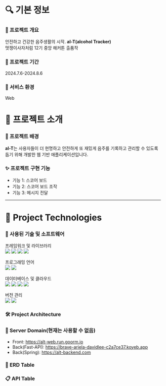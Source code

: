 # 🔍 기본 정보
### 🚀 프로젝트 개요
안전하고 건강한 음주생활의 시작. **al-T(alcohol Tracker)**<br>멋쟁이사자처럼 12기 중앙 해커톤 출품작

### 📅 프로젝트 기간 
2024.7.6-2024.8.6


### 📁 서비스 환경
Web

# 📖 프로젝트 소개

### 📄 프로젝트 배경

**al-T**는 사용자들이 더 현명하고 안전하게 또 재밌게 음주를 기록하고 관리할 수 있도록 돕기 위해 개발한 웹 기반 애플리케이션입니다.

### ✨ 프로젝트 구현 기능

- 기능 1: 스코어 보드
- 기능 2: 스코어 보드 조작
- 기능 3: 메시지 전달
  


---

# 📖 Project Technologies
### 📝 사용된 기술 및 소프트웨어

프레임워크 및 라이브러리<br>
<img src="https://img.shields.io/badge/Spring-6DB33F?style=flat-square&logo=spring&logoColor=white"/> <img src="https://img.shields.io/badge/SpringBoot-6DB33F?style=flat-square&logo=springboot&logoColor=white"/> <img src="https://img.shields.io/badge/JPA-6DB33F?style=flat-square&logo=hibernate&logoColor=white"/> <img src="https://img.shields.io/badge/SpringDataJPA-6DB33F?style=flat-square&logo=spring&logoColor=white"/> 

프로그래밍 언어<br>
<img src="https://img.shields.io/badge/java-FF81F9?style=flat-square"/> <img src="https://img.shields.io/badge/JavaScript-F7DF1C?style=flat-square&logo=JavaScript&logoColor=black"/> 

데이터베이스 및 클라우드<br>
<img src="https://img.shields.io/badge/MySQL-4479A1?style=flat-square&logo=MySQL&logoColor=white"/> <img src="https://img.shields.io/badge/AmazonEC2-FF9900?style=flat-square&logo=AmazonEC2&logoColor=white"/> <img src="https://img.shields.io/badge/AmazonRDS-527FFF?style=flat-square&logo=AmazonRDS&logoColor=white"/> <img src="https://img.shields.io/badge/Ubuntu-E95420?style=flat-square&logo=Ubuntu&logoColor=white"/>

버전 관리<br>
<img src="https://img.shields.io/badge/git-F05032?style=flat-square&logo=git&logoColor=white"/> <img src="https://img.shields.io/badge/github-181717?style=flat-square&logo=github&logoColor=white"/>


### 🛠 Project Architecture


### 📜 Server Domain(현재는 사용할 수 없음)
- Front: https://alt-web.run.goorm.io
- Back(Fast-API): https://brave-ariela-davidlee-c2a7ce37.koyeb.app
- Back(Spring): https://alt-backend.com

### 📜 ERD Table

### 📋 API Table

